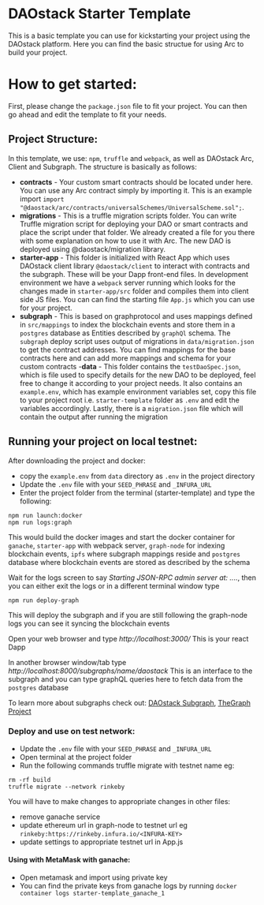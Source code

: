 # DAOstack Starter Template

This is a basic template you can use for kickstarting your project using the DAOstack platform.
Here you can find the basic structue for using Arc to build your project.

# How to get started:

First, please change the `package.json` file to fit your project.
You can then go ahead and edit the template to fit your needs.

## Project Structure:

In this template, we use: `npm`, `truffle` and `webpack`, as well as DAOstack Arc, Client and Subgraph.
The structure is basically as follows:

- **contracts** - Your custom smart contracts should be located under here. You can use any Arc contract simply by importing it. This is an example import `import "@daostack/arc/contracts/universalSchemes/UniversalScheme.sol";`.
- **migrations** - This is a truffle migration scripts folder. You can write Truffle migration script for deploying your DAO or smart contracts and place the script under that folder. We already created a file for you there with some explanation on how to use it with Arc. The new DAO is deployed using @daostack/migration library.
- **starter-app** - This folder is initialized with React App which uses DAOstack client library `@daostack/client` to interact with contracts and the subgraph. These will be your Dapp front-end files. In development environment we have a `webpack` server running which looks for the changes made in `starter-app/src` folder and compiles them into client side JS files. You can can find the starting file `App.js` which you can use for your project.
- **subgraph** - This is based on graphprotocol and uses mappings defined in `src/mappings` to index the blockchain events and store them in a `postgres` database as Entities described by `graphQl` schema. The `subgraph` deploy script uses output of migrations in `data/migration.json` to get the contract addresses. You can find mappings for the base contracts here and can add more mappings and schema for your custom contracts
-**data** - This folder contains the `testDaoSpec.json`, which is file used to specify details for the new DAO to be deployed, feel free to change it according to your project needs. It also contains an `example.env`, which has example environment variables set, copy this file to your project root i.e. `starter-template` folder as `.env` and edit the variables accordingly. Lastly, there is a `migration.json` file which will contain the output after running the migration

## Running your project on local testnet:

After downloading the project and docker:

- copy the `example.env` from `data` directory as `.env` in the project directory
- Update the `.env` file with your `SEED_PHRASE` and <TESTNET-NAME>`_INFURA_URL`
- Enter the project folder from the terminal (starter-template) and type the following:

```
npm run launch:docker
npm run logs:graph
```

This would build the docker images and start the docker container for `ganache`, `starter-app` with webpack server, `graph-node` for indexing blockchain events, `ipfs` where subgraph mappings reside and `postgres` database where blockchain events are stored as described by the schema

Wait for the logs screen to say *Starting JSON-RPC admin server at: ....*, then you can either exit the logs or in a different terminal window type

```
npm run deploy-graph
```

This will deploy the subgraph and if you are still following the graph-node logs you can see it syncing the blockchain events

Open your web browser and type *http://localhost:3000/* This is your react Dapp

In another browser window/tab type *http://localhost:8000/subgraphs/name/daostack* This is an interface to the subgraph and you can type graphQL queries here to fetch data from the `postgres` database

To learn more about subgraphs check out: [DAOstack Subgraph](https://github.com/daostack/subgraph), [TheGraph Project](https://thegraph.com/docs/quick-start)

### Deploy and use on test network:

- Update the `.env` file with your `SEED_PHRASE` and <TESTNET-NAME>`_INFURA_URL`
- Open terminal at the project folder
- Run the following commands truffle migrate with testnet name eg:

```
rm -rf build
truffle migrate --network rinkeby
```

You will have to make changes to appropriate changes in other files:
  - remove ganache service
  - update ethereum url in graph-node to testnet url eg `rinkeby:https://rinkeby.infura.io/<INFURA-KEY>`
  - update settings to appropriate testnet url in App.js

#### Using with MetaMask with ganache:
  - Open metamask and import using private key
  - You can find the private keys from ganache logs by running `docker container logs starter-template_ganache_1`

